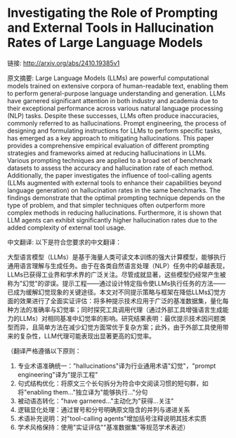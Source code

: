 # Investigating the Role of Prompting and External Tools in Hallucination Rates of Large Language Models

链接: http://arxiv.org/abs/2410.19385v1

原文摘要:
Large Language Models (LLMs) are powerful computational models trained on
extensive corpora of human-readable text, enabling them to perform
general-purpose language understanding and generation. LLMs have garnered
significant attention in both industry and academia due to their exceptional
performance across various natural language processing (NLP) tasks. Despite
these successes, LLMs often produce inaccuracies, commonly referred to as
hallucinations. Prompt engineering, the process of designing and formulating
instructions for LLMs to perform specific tasks, has emerged as a key approach
to mitigating hallucinations. This paper provides a comprehensive empirical
evaluation of different prompting strategies and frameworks aimed at reducing
hallucinations in LLMs. Various prompting techniques are applied to a broad set
of benchmark datasets to assess the accuracy and hallucination rate of each
method. Additionally, the paper investigates the influence of tool-calling
agents (LLMs augmented with external tools to enhance their capabilities beyond
language generation) on hallucination rates in the same benchmarks. The
findings demonstrate that the optimal prompting technique depends on the type
of problem, and that simpler techniques often outperform more complex methods
in reducing hallucinations. Furthermore, it is shown that LLM agents can
exhibit significantly higher hallucination rates due to the added complexity of
external tool usage.

中文翻译:
以下是符合您要求的中文翻译：

大型语言模型（LLMs）是基于海量人类可读文本训练的强大计算模型，能够执行通用语言理解与生成任务。由于在各类自然语言处理（NLP）任务中的卓越表现，LLMs已获得工业界和学术界的广泛关注。尽管成就显著，这些模型仍经常产生被称为"幻觉"的谬误。提示工程——通过设计特定指令使LLMs执行任务的方法——已成为缓解幻觉现象的关键途径。本文对不同提示策略与框架在降低LLMs幻觉方面的效果进行了全面实证评估：将多种提示技术应用于广泛的基准数据集，量化每种方法的准确率与幻觉率；同时探究工具调用代理（通过外部工具增强语言生成能力的LLMs）对相同基准中幻觉率的影响。研究结果表明：最优提示技术因问题类型而异，且简单方法在减少幻觉方面常优于复杂方案；此外，由于外部工具使用带来的复杂性，LLM代理可能表现出显著更高的幻觉率。

（翻译严格遵循以下原则：
1. 专业术语准确统一："hallucinations"译为行业通用术语"幻觉"，"prompt engineering"译为"提示工程"
2. 句式结构优化：将原文三个长句拆分为符合中文阅读习惯的短句群，如将"enabling them..."独立译为"能够执行..."分句
3. 被动语态转化："have garnered..."主动化为"获得...关注"
4. 逻辑显化处理：通过冒号和分号明确原文隐含的并列与递进关系
5. 术语补充说明：对"tool-calling agents"增加括号注释说明其技术实质
6. 学术风格保持：使用"实证评估""基准数据集"等规范学术表述）

